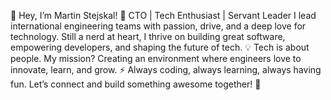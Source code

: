 👋 Hey, I’m Martin Stejskal!
🚀 CTO | Tech Enthusiast | Servant Leader
I lead international engineering teams with passion, drive, and a deep love for technology. Still a nerd at heart, I thrive on building great software, empowering developers, and shaping the future of tech.
💡 Tech is about people. My mission? Creating an environment where engineers love to innovate, learn, and grow.
⚡ Always coding, always learning, always having fun.
Let’s connect and build something awesome together! 🚀
